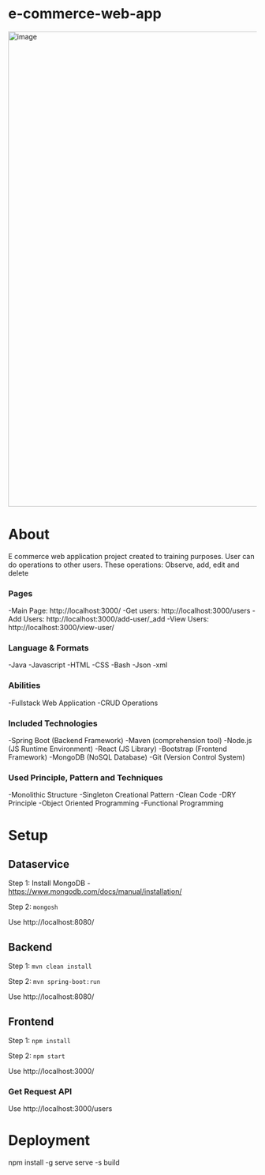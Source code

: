 # e-commerce-web-app

<img width="963" alt="image" src="https://github.com/user-attachments/assets/a21bc02d-f3f7-4094-a319-e325caec67b5">

# About
E commerce web application project created to training purposes. User can do operations to other users. These operations: Observe, add, edit and delete


### Pages
-Main Page: http://localhost:3000/
-Get users: http://localhost:3000/users
-Add Users: http://localhost:3000/add-user/_add
-View Users: http://localhost:3000/view-user/


### Language & Formats
-Java
-Javascript
-HTML
-CSS
-Bash
-Json
-xml


### Abilities
-Fullstack Web Application
-CRUD Operations


### Included Technologies
-Spring Boot (Backend Framework)
-Maven (comprehension tool)
-Node.js (JS Runtime Environment)
-React (JS Library)
-Bootstrap (Frontend Framework)
-MongoDB (NoSQL Database)
-Git (Version Control System)


### Used Principle, Pattern and Techniques
-Monolithic Structure
-Singleton Creational Pattern
-Clean Code
-DRY Principle
-Object Oriented Programming 
-Functional Programming


# Setup

## Dataservice
Step 1: Install MongoDB - https://www.mongodb.com/docs/manual/installation/

Step 2: ```mongosh```

Use http://localhost:8080/


## Backend
Step 1:  ```mvn clean install```

Step 2:  ```mvn spring-boot:run```

Use http://localhost:8080/


## Frontend
Step 1:  ```npm install```

Step 2:  ```npm start```

Use http://localhost:3000/


### Get Request API
Use http://localhost:3000/users


# Deployment
npm install -g serve
serve -s build
